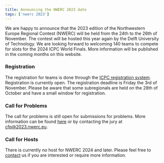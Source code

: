 ```yaml
---
title: Announcing the NWERC 2023 date
tags: ['nwerc 2023']
---
```

We are happy to announce that the 2023 edition of the Northwestern Europe Regional Contest (NWERC) will be held from the
24th to the 26th of November. The contest will be hosted this year again by the Delft University of Technology. We are
looking forward to welcoming 140 teams to compete for slots for the 2024 ICPC World Finals. More information will be
published in the coming months on this website.

### Registration

The registration for teams is done through
the [ICPC registration system](https://icpc.global/regionals/finder/northwestern-europe).
Registration is currently open. The registration deadline is Friday the 3rd of November. Please be aware that some
subregionals are held on the 28th of October and have a small window for registration.

### Call for Problems

The call for problems is still open for submissions for problems.
More information can be found [here](/cfp) or by contacting the jury at cfp@2023.nwerc.eu.


### Call for Hosts 
There is currently no host for NWERC 2024 and later. Please feel free to [contact](/contact) us if you are interested or require
more information.

